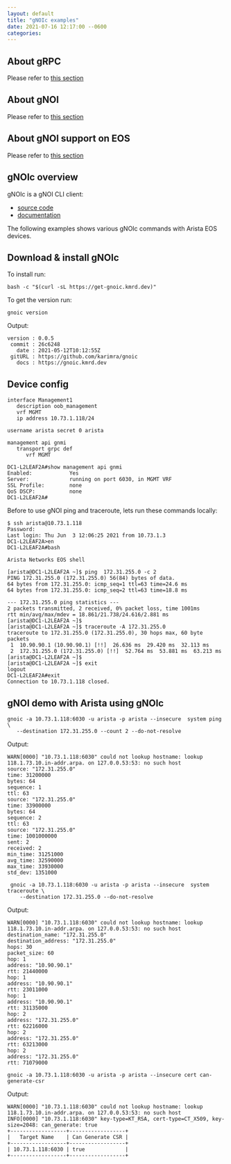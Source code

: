 ```yaml
---
layout: default
title: "gNOIc examples"
date: 2021-07-16 12:17:00 --0600
categories:
---
```


## About gRPC

Please refer to [this section](../index.md)

## About gNOI

Please refer to [this section](../index.md)

## About gNOI support on EOS

Please refer to [this section](../index.md)

## gNOIc overview

gNOIc is a gNOI CLI client:

- [source code](https://github.com/karimra/gnoic)
- [documentation](https://gnoic.kmrd.dev/)

The following examples shows various gNOIc commands with Arista EOS devices.

## Download & install gNOIc

To install run:

```shell
bash -c "$(curl -sL https://get-gnoic.kmrd.dev)"
```

To get the version run:

```shell
gnoic version
```

Output:

```shell
version : 0.0.5
 commit : 26c6248
   date : 2021-05-12T10:12:55Z
 gitURL : https://github.com/karimra/gnoic
   docs : https://gnoic.kmrd.dev
```

## Device config

```shell
interface Management1
   description oob_management
   vrf MGMT
   ip address 10.73.1.118/24

username arista secret 0 arista

management api gnmi
   transport grpc def
      vrf MGMT
```

```shell
DC1-L2LEAF2A#show management api gnmi
Enabled:            Yes
Server:             running on port 6030, in MGMT VRF
SSL Profile:        none
QoS DSCP:           none
DC1-L2LEAF2A#
```

Before to use gNOI ping and traceroute, lets run these commands locally:

```shell
$ ssh arista@10.73.1.118
Password:
Last login: Thu Jun  3 12:06:25 2021 from 10.73.1.3
DC1-L2LEAF2A>en
DC1-L2LEAF2A#bash

Arista Networks EOS shell

[arista@DC1-L2LEAF2A ~]$ ping  172.31.255.0 -c 2
PING 172.31.255.0 (172.31.255.0) 56(84) bytes of data.
64 bytes from 172.31.255.0: icmp_seq=1 ttl=63 time=24.6 ms
64 bytes from 172.31.255.0: icmp_seq=2 ttl=63 time=18.8 ms

--- 172.31.255.0 ping statistics ---
2 packets transmitted, 2 received, 0% packet loss, time 1001ms
rtt min/avg/max/mdev = 18.861/21.738/24.616/2.881 ms
[arista@DC1-L2LEAF2A ~]$
[arista@DC1-L2LEAF2A ~]$ traceroute -A 172.31.255.0
traceroute to 172.31.255.0 (172.31.255.0), 30 hops max, 60 byte packets
 1  10.90.90.1 (10.90.90.1) [!!]  26.636 ms  29.420 ms  32.113 ms
 2  172.31.255.0 (172.31.255.0) [!!]  52.764 ms  53.881 ms  63.213 ms
[arista@DC1-L2LEAF2A ~]$
[arista@DC1-L2LEAF2A ~]$ exit
logout
DC1-L2LEAF2A#exit
Connection to 10.73.1.118 closed.
```

## gNOI demo with Arista using gNOIc

```shell
gnoic -a 10.73.1.118:6030 -u arista -p arista --insecure  system ping \
   --destination 172.31.255.0 --count 2 --do-not-resolve
```

Output:

```shell
WARN[0000] "10.73.1.118:6030" could not lookup hostname: lookup 118.1.73.10.in-addr.arpa. on 127.0.0.53:53: no such host
source: "172.31.255.0"
time: 31200000
bytes: 64
sequence: 1
ttl: 63
source: "172.31.255.0"
time: 33900000
bytes: 64
sequence: 2
ttl: 63
source: "172.31.255.0"
time: 1001000000
sent: 2
received: 2
min_time: 31251000
avg_time: 32590000
max_time: 33930000
std_dev: 1351000
```

```shell
 gnoic -a 10.73.1.118:6030 -u arista -p arista --insecure  system traceroute \
    --destination 172.31.255.0 --do-not-resolve
```

Output:

```shell
WARN[0000] "10.73.1.118:6030" could not lookup hostname: lookup 118.1.73.10.in-addr.arpa. on 127.0.0.53:53: no such host
destination_name: "172.31.255.0"
destination_address: "172.31.255.0"
hops: 30
packet_size: 60
hop: 1
address: "10.90.90.1"
rtt: 21440000
hop: 1
address: "10.90.90.1"
rtt: 23011000
hop: 1
address: "10.90.90.1"
rtt: 31135000
hop: 2
address: "172.31.255.0"
rtt: 62216000
hop: 2
address: "172.31.255.0"
rtt: 63213000
hop: 2
address: "172.31.255.0"
rtt: 71079000
```

```shell
gnoic -a 10.73.1.118:6030 -u arista -p arista --insecure cert can-generate-csr
```

Output:

```shell
WARN[0000] "10.73.1.118:6030" could not lookup hostname: lookup 118.1.73.10.in-addr.arpa. on 127.0.0.53:53: no such host
INFO[0000] "10.73.1.118:6030" key-type=KT_RSA, cert-type=CT_X509, key-size=2048: can_generate: true
+------------------+------------------+
|   Target Name    | Can Generate CSR |
+------------------+------------------+
| 10.73.1.118:6030 | true             |
+------------------+------------------+
```
